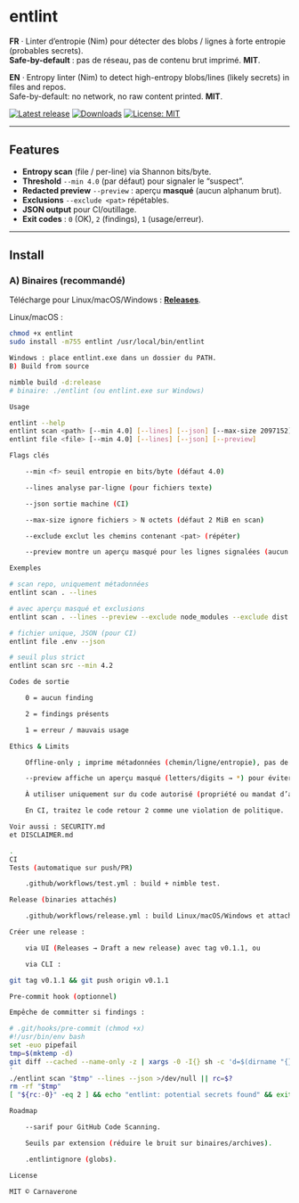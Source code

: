 # entlint

**FR** · Linter d’entropie (Nim) pour détecter des blobs / lignes à forte entropie (probables secrets).  
**Safe-by-default** : pas de réseau, pas de contenu brut imprimé. **MIT**.

**EN** · Entropy linter (Nim) to detect high-entropy blobs/lines (likely secrets) in files and repos.  
Safe-by-default: no network, no raw content printed. **MIT**.

[![Latest release](https://img.shields.io/github/v/release/carnaverone/entlint?display_name=tag)](https://github.com/carnaverone/entlint/releases)
[![Downloads](https://img.shields.io/github/downloads/carnaverone/entlint/total)](https://github.com/carnaverone/entlint/releases)
[![License: MIT](https://img.shields.io/badge/license-MIT-blue.svg)](LICENSE)

---

## Features
- **Entropy scan** (file / per-line) via Shannon bits/byte.
- **Threshold** `--min 4.0` (par défaut) pour signaler le “suspect”.
- **Redacted preview** `--preview` : aperçu **masqué** (aucun alphanum brut).
- **Exclusions** `--exclude <pat>` répétables.
- **JSON output** pour CI/outillage.
- **Exit codes** : `0` (OK), `2` (findings), `1` (usage/erreur).

---

## Install

### A) Binaires (recommandé)
Télécharge pour Linux/macOS/Windows : **[Releases](https://github.com/carnaverone/entlint/releases)**.

Linux/macOS :
```bash
chmod +x entlint
sudo install -m755 entlint /usr/local/bin/entlint

Windows : place entlint.exe dans un dossier du PATH.
B) Build from source

nimble build -d:release
# binaire: ./entlint (ou entlint.exe sur Windows)

Usage

entlint --help
entlint scan <path> [--min 4.0] [--lines] [--json] [--max-size 2097152] [--exclude <pat>]... [--preview]
entlint file <file> [--min 4.0] [--lines] [--json] [--preview]

Flags clés

    --min <f> seuil entropie en bits/byte (défaut 4.0)

    --lines analyse par-ligne (pour fichiers texte)

    --json sortie machine (CI)

    --max-size ignore fichiers > N octets (défaut 2 MiB en scan)

    --exclude exclut les chemins contenant <pat> (répéter)

    --preview montre un aperçu masqué pour les lignes signalées (aucun contenu brut)

Exemples

# scan repo, uniquement métadonnées
entlint scan . --lines

# avec aperçu masqué et exclusions
entlint scan . --lines --preview --exclude node_modules --exclude dist

# fichier unique, JSON (pour CI)
entlint file .env --json

# seuil plus strict
entlint scan src --min 4.2

Codes de sortie

    0 = aucun finding

    2 = findings présents

    1 = erreur / mauvais usage

Ethics & Limits

    Offline-only ; imprime métadonnées (chemin/ligne/entropie), pas de contenu brut.

    --preview affiche un aperçu masqué (letters/digits → *) pour éviter les fuites.

    À utiliser uniquement sur du code autorisé (propriété ou mandat d’audit).

    En CI, traitez le code retour 2 comme une violation de politique.

Voir aussi : SECURITY.md
et DISCLAIMER.md

.
CI
Tests (automatique sur push/PR)

    .github/workflows/test.yml : build + nimble test.

Release (binaries attachés)

    .github/workflows/release.yml : build Linux/macOS/Windows et attache sur Release.

Créer une release :

    via UI (Releases → Draft a new release) avec tag v0.1.1, ou

    via CLI :

git tag v0.1.1 && git push origin v0.1.1

Pre-commit hook (optionnel)

Empêche de committer si findings :

# .git/hooks/pre-commit (chmod +x)
#!/usr/bin/env bash
set -euo pipefail
tmp=$(mktemp -d)
git diff --cached --name-only -z | xargs -0 -I{} sh -c 'd=$(dirname "{}"); mkdir -p "'"$tmp"'/$d"; cp "{}" "'"$tmp"'/{}
'
./entlint scan "$tmp" --lines --json >/dev/null || rc=$?
rm -rf "$tmp"
[ "${rc:-0}" -eq 2 ] && echo "entlint: potential secrets found" && exit 1 || exit 0

Roadmap

    --sarif pour GitHub Code Scanning.

    Seuils par extension (réduire le bruit sur binaires/archives).

    .entlintignore (globs).

License

MIT © Carnaverone
